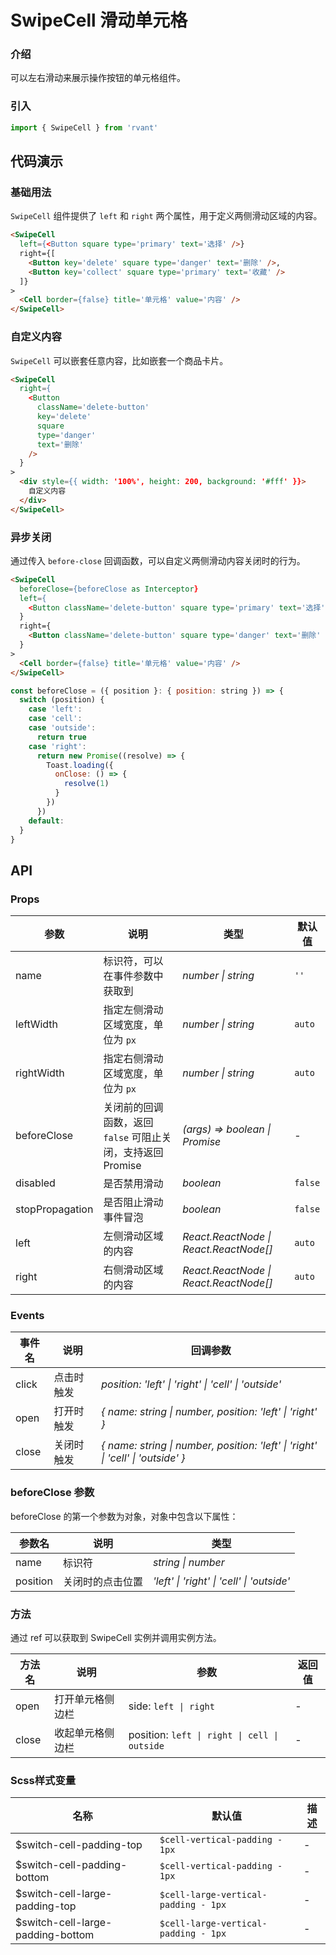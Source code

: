 # SwipeCell 滑动单元格

### 介绍

可以左右滑动来展示操作按钮的单元格组件。

### 引入

```js
import { SwipeCell } from 'rvant'
```

## 代码演示

### 基础用法

`SwipeCell` 组件提供了 `left` 和 `right` 两个属性，用于定义两侧滑动区域的内容。

```html
<SwipeCell
  left={<Button square type='primary' text='选择' />}
  right={[
    <Button key='delete' square type='danger' text='删除' />,
    <Button key='collect' square type='primary' text='收藏' />
  ]}
>
  <Cell border={false} title='单元格' value='内容' />
</SwipeCell>
```

### 自定义内容

`SwipeCell` 可以嵌套任意内容，比如嵌套一个商品卡片。

```html
<SwipeCell
  right={
    <Button
      className='delete-button'
      key='delete'
      square
      type='danger'
      text='删除'
    />
  }
>
  <div style={{ width: '100%', height: 200, background: '#fff' }}>
    自定义内容
  </div>
</SwipeCell>
```

### 异步关闭

通过传入 `before-close` 回调函数，可以自定义两侧滑动内容关闭时的行为。

```html
<SwipeCell
  beforeClose={beforeClose as Interceptor}
  left={
    <Button className='delete-button' square type='primary' text='选择' />
  }
  right={
    <Button className='delete-button' square type='danger' text='删除' />
  }
>
  <Cell border={false} title='单元格' value='内容' />
</SwipeCell>
```

```js
const beforeClose = ({ position }: { position: string }) => {
  switch (position) {
    case 'left':
    case 'cell':
    case 'outside':
      return true
    case 'right':
      return new Promise((resolve) => {
        Toast.loading({
          onClose: () => {
            resolve(1)
          }
        })
      })
    default:
  }
}
```

## API

### Props

| 参数             | 说明                                                        | 类型                           | 默认值  |
| ---------------- | ----------------------------------------------------------- | ------------------------------ | ------- |
| name             | 标识符，可以在事件参数中获取到                              | _number \| string_             | `''`    |
| leftWidth       | 指定左侧滑动区域宽度，单位为 `px`                           | _number \| string_             | `auto`  |
| rightWidth      | 指定右侧滑动区域宽度，单位为 `px`                           | _number \| string_             | `auto`  |
| beforeClose     | 关闭前的回调函数，返回 `false` 可阻止关闭，支持返回 Promise | _(args) => boolean \| Promise_ | -       |
| disabled         | 是否禁用滑动                                                | _boolean_                      | `false` |
| stopPropagation | 是否阻止滑动事件冒泡                                        | _boolean_                      | `false` |
| left       | 左侧滑动区域的内容                           | _React.ReactNode \| React.ReactNode[]_             | `auto`  |
| right      | 右侧滑动区域的内容                          | _React.ReactNode \| React.ReactNode[]_             | `auto`  |

### Events

| 事件名 | 说明       | 回调参数                                                                         |
| ------ | ---------- | -------------------------------------------------------------------------------- |
| click  | 点击时触发 | _position: 'left' \| 'right' \| 'cell' \| 'outside'_                             |
| open   | 打开时触发 | _{ name: string \| number, position: 'left' \| 'right' }_                        |
| close  | 关闭时触发 | _{ name: string \| number, position: 'left' \| 'right' \| 'cell' \| 'outside' }_ |

### beforeClose 参数

beforeClose 的第一个参数为对象，对象中包含以下属性：

| 参数名   | 说明             | 类型                                       |
| -------- | ---------------- | ------------------------------------------ |
| name     | 标识符           | _string \| number_                         |
| position | 关闭时的点击位置 | _'left' \| 'right' \| 'cell' \| 'outside'_ |

### 方法

通过 ref 可以获取到 SwipeCell 实例并调用实例方法。

| 方法名 | 说明             | 参数                                     | 返回值 |
| ------ | ---------------- | ---------------------------------------- | ------ |
| open   | 打开单元格侧边栏 | side: `left \| right`                    | -      |
| close  | 收起单元格侧边栏 | position: `left \| right \| cell \| outside` | -      |

### Scss样式变量

| 名称                              | 默认值                               | 描述 |
| --------------------------------- | ------------------------------------ | ---- |
| $switch-cell-padding-top          | `$cell-vertical-padding - 1px`       | -    |
| $switch-cell-padding-bottom       | `$cell-vertical-padding - 1px`       | -    |
| $switch-cell-large-padding-top    | `$cell-large-vertical-padding - 1px` | -    |
| $switch-cell-large-padding-bottom | `$cell-large-vertical-padding - 1px` | -    |
